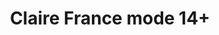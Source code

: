 ---
title: "Claire France mode 14+"
url: /vaudreuil-dorion/claire-france-mode-14/
shop: Kleidung
---